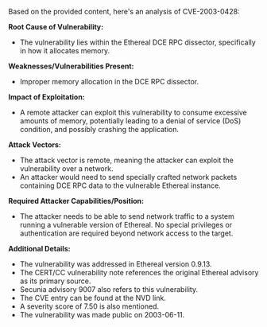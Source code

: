 Based on the provided content, here's an analysis of CVE-2003-0428:

**Root Cause of Vulnerability:**
- The vulnerability lies within the Ethereal DCE RPC dissector, specifically in how it allocates memory.

**Weaknesses/Vulnerabilities Present:**
- Improper memory allocation in the DCE RPC dissector.

**Impact of Exploitation:**
- A remote attacker can exploit this vulnerability to consume excessive amounts of memory, potentially leading to a denial of service (DoS) condition, and possibly crashing the application.

**Attack Vectors:**
- The attack vector is remote, meaning the attacker can exploit the vulnerability over a network.
- An attacker would need to send specially crafted network packets containing DCE RPC data to the vulnerable Ethereal instance.

**Required Attacker Capabilities/Position:**
- The attacker needs to be able to send network traffic to a system running a vulnerable version of Ethereal. No special privileges or authentication are required beyond network access to the target.

**Additional Details:**
- The vulnerability was addressed in Ethereal version 0.9.13.
- The CERT/CC vulnerability note references the original Ethereal advisory as its primary source.
- Secunia advisory 9007 also refers to this vulnerability.
- The CVE entry can be found at the NVD link.
- A severity score of 7.50 is also mentioned.
- The vulnerability was made public on 2003-06-11.